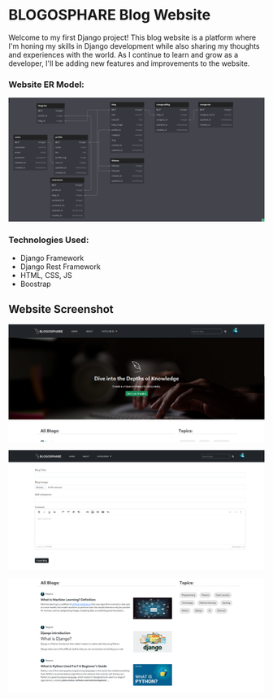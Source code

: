 # BLOGOSPHARE Blog Website
Welcome to my first Django project! This blog website is a platform where I'm honing my skills in Django development while also sharing my thoughts and experiences with the world. As I continue to learn and grow as a developer, I'll be adding new features and improvements to the website.


### Website ER Model:
![BLOG website ER MODEL!](./images/blog_model.png)

### Technologies Used:
- Django Framework
- Django Rest Framework
- HTML, CSS, JS
- Boostrap
    

## Website Screenshot
![BLOG website ER MODEL!](./images/front_end1.png)

![BLOG website ER MODEL!](./images/front_end3.png)

![BLOG website ER MODEL!](./images/front_end2.png)
